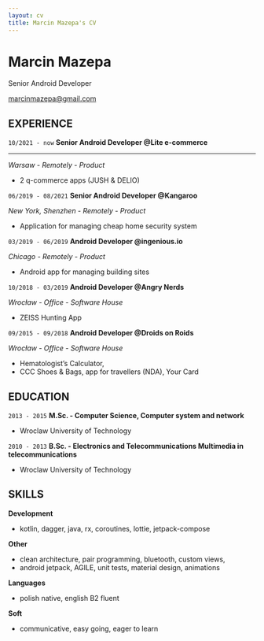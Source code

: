 ```yaml
---
layout: cv
title: Marcin Mazepa's CV
---
```

# Marcin Mazepa
Senior Android Developer

<div id="webaddress">
<a href="mailto:marcinmazepa@gmail.com">marcinmazepa@gmail.com</a>
</div>


## EXPERIENCE

`10/2021 - now`
__Senior Android Developer @Lite e-commerce__
___
_Warsaw - Remotely - Product_
- 2 q-commerce apps (JUSH & DELIO)

`06/2019 - 08/2021`
__Senior Android Developer @Kangaroo__

_New York, Shenzhen - Remotely - Product_
- Application for managing cheap home security system

`03/2019 - 06/2019`
__Android Developer @ingenious.io__

_Chicago - Remotely - Product_
- Android app for managing building sites

`10/2018 - 03/2019`
__Android Developer @Angry Nerds__

_Wrocław - Office - Software House_
- ZEISS Hunting App

`09/2015 - 09/2018`
__Android Developer @Droids on Roids__

_Wrocław - Office - Software House_
- Hematologist’s Calculator,
- CCC Shoes & Bags, app for travellers (NDA), Your Card


## EDUCATION

`2013 - 2015`
__M.Sc. - Computer Science, Computer system and network__
- Wroclaw University of Technology

`2010 - 2013`
__B.Sc. - Electronics and Telecommunications Multimedia in telecommunications__
- Wroclaw University of Technology

## SKILLS

__Development__
- kotlin, dagger, java, rx, coroutines, lottie, jetpack-compose

__Other__
- clean architecture, pair programming, bluetooth, custom views,
- android jetpack, AGILE, unit tests, material design, animations

__Languages__
- polish native, english B2 fluent

__Soft__
- communicative, easy going, eager to learn


<!-- ### Footer

Last updated: May 2013 -->


